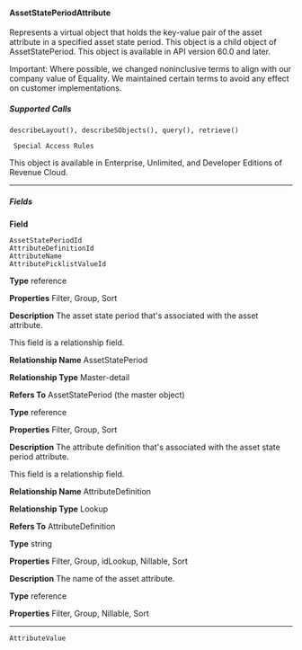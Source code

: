 #### AssetStatePeriodAttribute

Represents a virtual object that holds the key-value pair of the asset attribute in a specified asset state period. This object is a child object
of AssetStatePeriod. This object is available in API version 60.0 and later.

Important: Where possible, we changed noninclusive terms to align with our company value of Equality. We maintained certain
terms to avoid any effect on customer implementations.

##### Supported Calls
```
describeLayout(), describeSObjects(), query(), retrieve()

 Special Access Rules

```
This object is available in Enterprise, Unlimited, and Developer Editions of Revenue Cloud.


-----

##### Fields

**Field**
```
AssetStatePeriodId
AttributeDefinitionId
AttributeName
AttributePicklistValueId

```

**Type**
reference

**Properties**
Filter, Group, Sort

**Description**
The asset state period that's associated with the asset attribute.

This field is a relationship field.

**Relationship Name**
AssetStatePeriod

**Relationship Type**
Master-detail

**Refers To**
AssetStatePeriod (the master object)

**Type**
reference

**Properties**
Filter, Group, Sort

**Description**
The attribute definition that's associated with the asset state period attribute.

This field is a relationship field.

**Relationship Name**
AttributeDefinition

**Relationship Type**
Lookup

**Refers To**
AttributeDefinition

**Type**
string

**Properties**
Filter, Group, idLookup, Nillable, Sort

**Description**
The name of the asset attribute.

**Type**
reference

**Properties**
Filter, Group, Nillable, Sort


-----

```
AttributeValue

